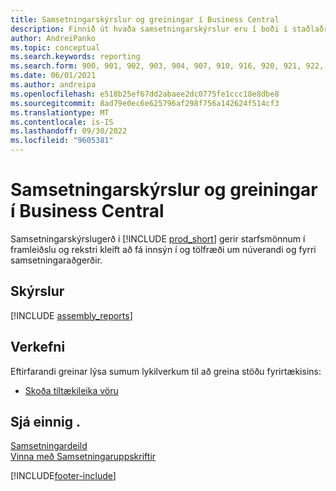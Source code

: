 ```yaml
---
title: Samsetningarskýrslur og greiningar í Business Central
description: Finnið út hvaða samsetningarskýrslur eru í boði í staðlaðri útgáfu Business Central til að halda utan um reksturinn.
author: AndreiPanko
ms.topic: conceptual
ms.search.keywords: reporting
ms.search.form: 900, 901, 902, 903, 904, 907, 910, 916, 920, 921, 922, 923, 940, 941, 942, 930, 931, 932, 914, 915, 905, Report_801, Report_809, Report_810, Report_811, Report_812, Report_915, Report_5871, Report_5872
ms.date: 06/01/2021
ms.author: andreipa
ms.openlocfilehash: e518b25ef67dd2abaee2dc0775fe1ccc18e8dbe8
ms.sourcegitcommit: 8ad79e0ec6e625796af298f756a142624f514cf3
ms.translationtype: MT
ms.contentlocale: is-IS
ms.lasthandoff: 09/30/2022
ms.locfileid: "9605381"
---
```

# <a name="assembly-reports-and-analytics-in-business-central"></a>Samsetningarskýrslur og greiningar í Business Central

Samsetningarskýrslugerð í [!INCLUDE [prod_short](includes/prod_short.md)] gerir starfsmönnum í framleiðslu og rekstri kleift að fá innsýn í og tölfræði um núverandi og fyrri samsetningaraðgerðir.  

## <a name="reports"></a>Skýrslur

[!INCLUDE [assembly_reports](includes/assembly-reports-include.md)]

## <a name="tasks"></a>Verkefni

Eftirfarandi greinar lýsa sumum lykilverkum til að greina stöðu fyrirtækisins:

* [Skoða tiltækileika vöru](inventory-how-availability-overview.md)

## <a name="see-also"></a>Sjá einnig .

[Samsetningardeild](assembly-assemble-items.md)  
[Vinna með Samsetningaruppskriftir](assembly-how-work-assembly-boms.md)  

[!INCLUDE[footer-include](includes/footer-banner.md)]
